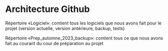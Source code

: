 # Architecture Github

Répertoire «Logiciel»: contient tous les logiciels que nous avons fait pour le projet (version actuelle, version antérieure, backup, tests)

Répertoire «Prep_automne_2023_backup»: contient tous ce que nous avons fait au courant du cour de préparation au projet 
